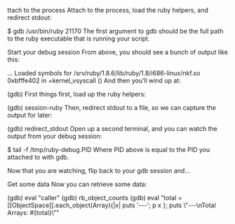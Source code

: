 ttach to the process
Attach to the process, load the ruby helpers, and redirect stdout:

$ gdb /usr/bin/ruby 21170
The first argument to gdb should be the full path to the ruby executable that is running your script.

Start your debug session
From above, you should see a bunch of output like this:

...
Loaded symbols for /srv/ruby/1.8.6/lib/ruby/1.8/i686-linux/nkf.so
0xbfffe402 in +kernel_vsyscall ()
And then you’ll wind up at:

(gdb)
First things first, load up the ruby helpers:

(gdb) session-ruby
Then, redirect stdout to a file, so we can capture the output for later:

(gdb) redirect_stdout
Open up a second terminal, and you can watch the output from your debug session:

$ tail -f /tmp/ruby-debug.PID
Where PID above is equal to the PID you attached to with gdb.

Now that you are watching, flip back to your gdb session and…

Get some data
Now you can retrieve some data:

(gdb) eval "caller"
(gdb) rb_object_counts
(gdb) eval "total = \[\[ObjectSpace\]\].each_object(Array)\{\|x\| puts '---'; p x \}; puts \\"---\\nTotal Arrays: \#{total}\\""

